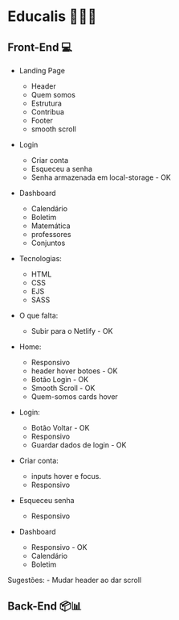 # Educalis 🔬🔭📱

## Front-End 💻
* Landing Page
    * Header
    * Quem somos
    * Estrutura
    * Contribua
    * Footer
    - smooth scroll
* Login
    * Criar conta
    * Esqueceu a senha
    * Senha armazenada em local-storage - OK
* Dashboard
    * Calendário
    * Boletim
    * Matemática
    * professores
    * Conjuntos

* Tecnologias:
    - HTML
    - CSS
    - EJS
    - SASS

* O que falta:
    - Subir para o Netlify - OK

- Home:
	- Responsivo
    - header hover botoes - OK
	- Botão Login - OK
	- Smooth Scroll - OK
    - Quem-somos cards hover

- Login: 
    - Botão Voltar - OK
	- Responsivo
	- Guardar dados de login - OK

- Criar conta:
    - inputs hover e focus. 
    - Responsivo

- Esqueceu senha
	- Responsivo

- Dashboard
    - Responsivo - OK
    - Calendário
    - Boletim

Sugestões:
    - Mudar header ao dar scroll

## Back-End 📦📊